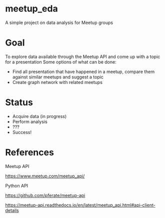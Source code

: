 # meetup_eda
A simple project on data analysis for Meetup groups

# Goal
To explore data available through the Meetup API and come up with a topic for a presentation
Some options of what can be done:
- Find all presentation that have happened in a meetup, compare them against similar meetups and suggest a topic
- Create graph network with related meetups

# Status
- Acquire data (in progress)
- Perform analysis
- ???
- Success!

# References
Meetup API

https://www.meetup.com/meetup_api/

Python API

https://github.com/pferate/meetup-api

https://meetup-api.readthedocs.io/en/latest/meetup_api.html#api-client-details
